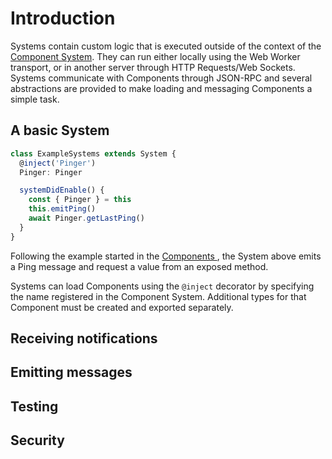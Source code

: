 # Introduction

Systems contain custom logic that is executed outside of the context of the [Component System](../components/component-system.md). They can run either locally using the Web Worker transport, or in another server through HTTP Requests/Web Sockets. Systems communicate with Components through JSON-RPC and several abstractions are provided to make loading and messaging Components a simple task.

## A basic System

```ts
class ExampleSystems extends System {
  @inject('Pinger')
  Pinger: Pinger

  systemDidEnable() {
    const { Pinger } = this
    this.emitPing()
    await Pinger.getLastPing()
  }
}
```

Following the example started in the [Components ](../components/introduction.md), the System above emits a Ping message and request a value from an exposed method.

Systems can load Components using the `@inject` decorator by specifying the name registered in the Component System. Additional types for that Component must be created and exported separately.

## Receiving notifications

## Emitting messages

## Testing

## Security

